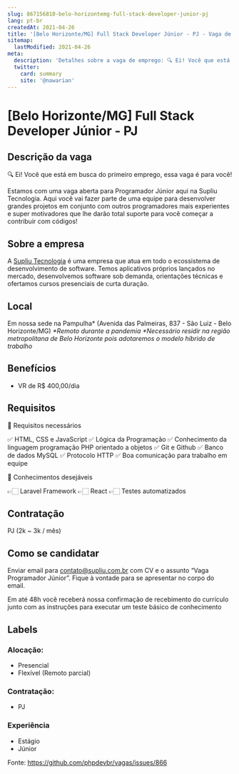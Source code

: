 ```yaml
---
slug: 867156810-belo-horizontemg-full-stack-developer-junior-pj
lang: pt-br
createdAt: 2021-04-26
title: '[Belo Horizonte/MG] Full Stack Developer Júnior - PJ - Vaga de Emprego'
sitemap:
  lastModified: 2021-04-26
meta:
  description: 'Detalhes sobre a vaga de emprego: 🔍 Ei! Você que está em busca do primeiro emprego, essa vaga é para você! Estamos com uma vaga aberta para Programador Júnior aqui na Supliu Tecnologia. Aqui você vai fazer parte de uma equipe para desenvolver grandes projetos em conjunto com outros programadores mais experientes e super motivadores que lhe darão total suporte para você começar a contribuir com códigos!'
  twitter:
    card: summary
    site: '@nawarian'
---
```


# [Belo Horizonte/MG] Full Stack Developer Júnior - PJ

## Descrição da vaga

🔍 Ei! Você que está em busca do primeiro emprego, essa vaga é para você!

Estamos com uma vaga aberta para Programador Júnior aqui na Supliu Tecnologia. Aqui você vai fazer parte de uma equipe para desenvolver grandes projetos em conjunto com outros programadores mais experientes e super motivadores que lhe darão total suporte para você começar a contribuir com códigos!

## Sobre a empresa

A [Supliu Tecnologia](https://github.com/supliu) é uma empresa que atua em todo o ecossistema de desenvolvimento de software. Temos aplicativos próprios lançados no mercado, desenvolvemos software sob demanda, orientações técnicas e ofertamos cursos presenciais de curta duração.

## Local

Em nossa sede na Pampulha* (Avenida das Palmeiras, 837 - São Luiz - Belo Horizonte/MG)
_*Remoto durante a pandemia_
_*Necessário residir na região metropolitana de Belo Horizonte pois adotaremos o modelo híbrido de trabalho_


## Benefícios

- VR de R$ 400,00/dia

## Requisitos

🚨 Requisitos necessários

✅ HTML, CSS e JavaScript
✅ Lógica da Programação
✅ Conhecimento da linguagem programação PHP orientado a objetos
✅ Git e Github
✅ Banco de dados MySQL
✅ Protocolo HTTP
✅ Boa comunicação para trabalho em equipe

👀 Conhecimentos desejáveis

👉🏻 Laravel Framework
👉🏻 React
👉🏻 Testes automatizados

## Contratação

PJ (2k ~ 3k / mês)

## Como se candidatar

Enviar email para contato@supliu.com.br com CV e o assunto “Vaga Programador Júnior”. Fique à vontade para se apresentar no corpo do email.

Em até 48h você receberá nossa confirmação de recebimento do currículo junto com as instruções para executar um teste básico de conhecimento

## Labels

### Alocação:
- Presencial
- Flexível (Remoto parcial)

### Contratação:
- PJ

### Experiência
- Estágio
- Júnior

Fonte: https://github.com/phpdevbr/vagas/issues/866